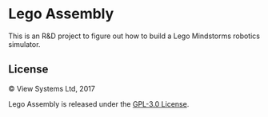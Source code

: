 # Lego Assembly

This is an R&D project to figure out how to build a Lego Mindstorms robotics simulator. 

## License

© View Systems Ltd, 2017

Lego Assembly is released under the <a href="https://opensource.org/licenses/lgpl-3.0.html">GPL-3.0 License<a/>.


